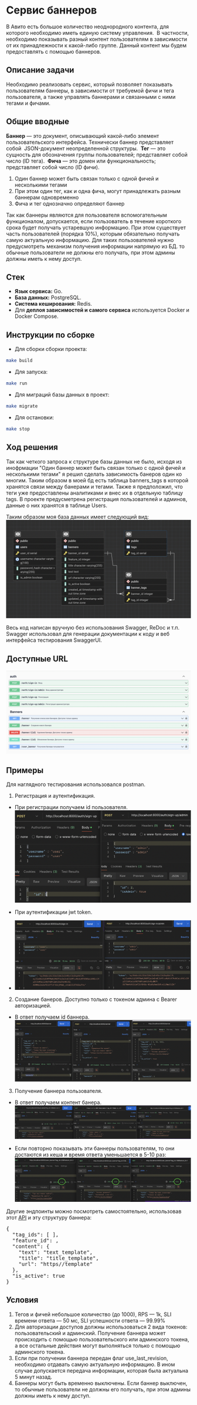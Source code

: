 # Сервис баннеров
В Авито есть большое количество неоднородного контента, для которого необходимо иметь единую систему управления.  В частности, необходимо показывать разный контент пользователям в зависимости от их принадлежности к какой-либо группе. Данный контент мы будем предоставлять с помощью баннеров.
## Описание задачи
Необходимо реализовать сервис, который позволяет показывать пользователям баннеры, в зависимости от требуемой фичи и тега пользователя, а также управлять баннерами и связанными с ними тегами и фичами.
## Общие вводные
**Баннер** — это документ, описывающий какой-либо элемент пользовательского интерфейса. Технически баннер представляет собой  JSON-документ неопределенной структуры. 
**Тег** — это сущность для обозначения группы пользователей; представляет собой число (ID тега). 
**Фича** — это домен или функциональность; представляет собой число (ID фичи).  
1. Один баннер может быть связан только с одной фичей и несколькими тегами
2. При этом один тег, как и одна фича, могут принадлежать разным баннерам одновременно
3. Фича и тег однозначно определяют баннер

Так как баннеры являются для пользователя вспомогательным функционалом, допускается, если пользователь в течение короткого срока будет получать устаревшую информацию.  При этом существует часть пользователей (порядка 10%), которым обязательно получать самую актуальную информацию. Для таких пользователей нужно предусмотреть механизм получения информации напрямую из БД.
то обычные пользователи не должны его получать, при этом админы должны иметь к нему доступ.

## Cтек
- **Язык сервиса:** Go.
- **База данных:**  PostgreSQL.
- **Система кеширования:**  Redis.
- Для **деплоя зависимостей и самого сервиса** используется Docker и Docker Compose.


## Инструкции по сборке
- Для сборки сборки проекта:
```bash
make build
```
- Для запуска:
```bash
make run
```
- Для миграций базы данных в проект:
```bash
make migrate
```
- Для остановки:
```bash
make stop
```


## Ход решения

Так как четкого запроса к структуре базы данных не было, исходя из инофрмации "Один баннер может быть связан только с одной фичей и несколькими тегами"
я решил сделать зависимость банеров один ко многим.
Таким образом в моей бд есть таблица banners_tags в которой хранятся связи между банерами и тегами.
Также я предположил, что теги уже предоставлены аналитиками и внес их в отдельную таблицу tags.
В проекте предусметрена регистрация пользователей и админов, данные о них хранятся в таблице Users.

Таким образом моя база данных имеет следующий вид:
![bd](./images/bd.png)

Весь код написан вручную без использования Swagger, ReDoc и т.п.
Swagger использовал для генерации документации к коду и веб интерфейса тестирования SwaggerUI.

## Доступные URL
![url](./images/url.png)

## Примеры
Для наглядного тестирования использовался postman.

1. Регистрация и аутентификация. 
- При регистрации получаем id пользователя.
   ![av](./images/1.png)

- При аутентификации jwt token.
- ![av](./images/2.png)

2. Создание банеров. Доступно только с токеном админа с Bearer авторизацией.
- В ответ получаем id баннера.
![av](./images/3.png)


3. Получение баннера пользователя.
- В ответ получаем контент банера.
  ![av](./images/4.png)

- Если повторно показывать эти баннеры пользователям, то они достаются из кеша и время ответа уменьшается в 5-10 раз:
  ![av](./images/5.png)

Другие эндпоинты можно посмотреть самостоятельно, использовав этот [API](https://github.com/avito-tech/backend-trainee-assignment-2024/blob/main/api.yaml)
и эту структуру баннера:
<pre>
{
  "tag_ids": [ ],
  "feature_id": ,
  "content": {
    "text": "text_template",
    "title": "title_template",
    "url": "https//template"
  },
  "is_active": true
}
</pre>

## Условия
1. Тегов и фичей небольшое количество (до 1000), RPS — 1k, SLI времени ответа — 50 мс, SLI успешности ответа — 99.99%
2. Для авторизации доступов должны использоваться 2 вида токенов: пользовательский и админский.  Получение баннера может происходить с помощью пользовательского или админского токена, а все остальные действия могут выполняться только с помощью админского токена.  
4. Если при получении баннера передан флаг use_last_revision, необходимо отдавать самую актуальную информацию.  В ином случае допускается передача информации, которая была актуальна 5 минут назад.
5. Баннеры могут быть временно выключены. Если баннер выключен, то обычные пользователи не должны его получать, при этом админы должны иметь к нему доступ.

